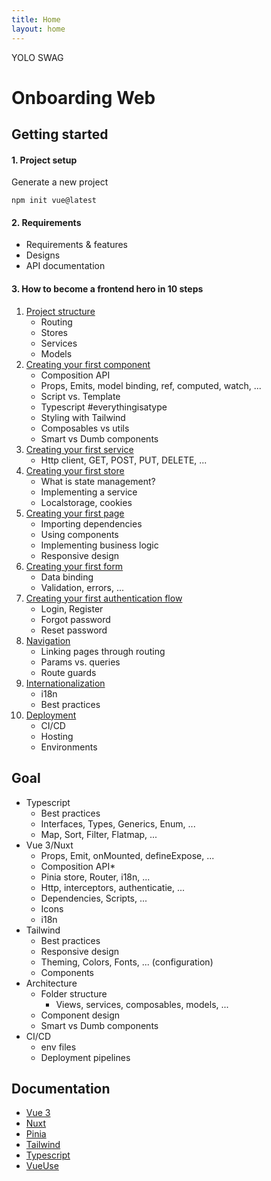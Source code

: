 ```yaml
---
title: Home
layout: home
---
```


YOLO SWAG

# Onboarding Web

## Getting started

#### 1. Project setup
Generate a new project

`npm init vue@latest`

#### 2. Requirements
- Requirements & features
- Designs
- API documentation

#### 3. How to become a frontend hero in 10 steps

1. [Project structure](https://github.com/maltsavkiryl/thefrontendbible/blob/main/project-structure.md)
   - Routing
   - Stores
   - Services
   - Models
2. [Creating your first component]()
   - Composition API
   - Props, Emits, model binding, ref, computed, watch, ...
   - Script vs. Template
   - Typescript #everythingisatype
   - Styling with Tailwind
   - Composables vs utils
   - Smart vs Dumb components
3. [Creating your first service]()
   - Http client, GET, POST, PUT, DELETE, ...
4. [Creating your first store]()
   - What is state management?
   - Implementing a service
   - Localstorage, cookies
5. [Creating your first page]()
   - Importing dependencies
   - Using components
   - Implementing business logic
   - Responsive design
6. [Creating your first form]()
   - Data binding
   - Validation, errors, ...
7. [Creating your first authentication flow]()
   - Login, Register
   - Forgot password
   - Reset password
8. [Navigation]()
   - Linking pages through routing
   - Params vs. queries
   - Route guards
9. [Internationalization]()
   - i18n
   - Best practices
10. [Deployment]()
    - CI/CD
    - Hosting
    - Environments

## Goal
- Typescript
  - Best practices
  - Interfaces, Types, Generics, Enum, ...
  - Map, Sort, Filter, Flatmap, ...
- Vue 3/Nuxt
  - Props, Emit, onMounted, defineExpose, ...
  - Composition API*
  - Pinia store, Router, i18n, ...
  - Http, interceptors, authenticatie, ...
  - Dependencies, Scripts, ...
  - Icons
  - i18n
- Tailwind
  - Best practices
  - Responsive design
  - Theming, Colors, Fonts, ... (configuration)
  - Components
- Architecture
  - Folder structure
    - Views, services, composables, models, ...
  - Component design
  - Smart vs Dumb components
- CI/CD
  - env files
  - Deployment pipelines

## Documentation

- [Vue 3](https://v3.vuejs.org/)
- [Nuxt](https://nuxtjs.org/)
- [Pinia](https://pinia.esm.dev/)
- [Tailwind](https://tailwindcss.com/)
- [Typescript](https://www.typescriptlang.org/)
- [VueUse](https://vueuse.org/)
